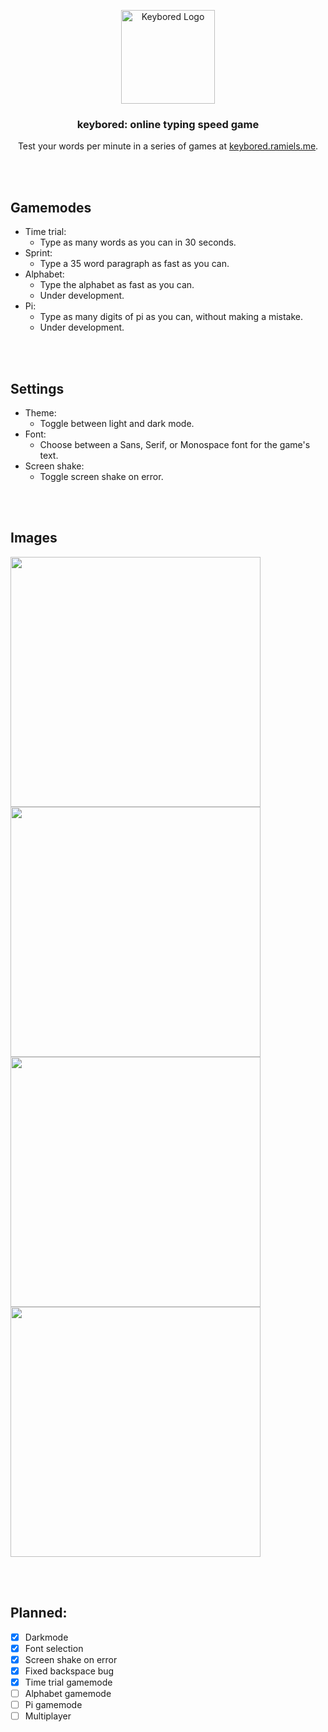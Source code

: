 <p align="center"><a href="https://keybored.ramiels.me/" target="_blank" rel="noreferrer noopener"><img width="150" alt="Keybored Logo" src="https://media.discordapp.net/attachments/590667063165583409/1129618207641190410/key.png?width=702&height=702"></a></p>


<h3 align="center"> keybored: online typing speed game</h3>
<p align="center">Test your words per minute in a series of games at <a href="https://keybored.ramiels.me/">keybored.ramiels.me</a>.</p>





<br/><br/>
## Gamemodes

- Time trial:
  - Type as many words as you can in 30 seconds.
- Sprint:
  - Type a 35 word paragraph as fast as you can.
- Alphabet:
    - Type the alphabet as fast as you can.
    - Under development.
- Pi:
    - Type as many digits of pi as you can, without making a mistake.
    - Under development.

<br/><br/>
## Settings

- Theme:
    - Toggle between light and dark mode.
- Font:
    - Choose between a Sans, Serif, or Monospace font for the game's text.
- Screen shake:
    - Toggle screen shake on error.

<br/><br/>
## Images

<a href="#" target="_blank" rel="noreferrer noopener"><img width="400" src="https://media.discordapp.net/attachments/590667063165583409/1129619238353649734/image.png"></a>
<a href="#" target="_blank" rel="noreferrer noopener"><img width="400" src="https://media.discordapp.net/attachments/590667063165583409/1129619588393488415/image.png"></a>
<a href="#" target="_blank" rel="noreferrer noopener"><img width="400" src="https://media.discordapp.net/attachments/590667063165583409/1129620006754340904/image.png"></a>
<a href="#" target="_blank" rel="noreferrer noopener"><img width="400" src="https://media.discordapp.net/attachments/590667063165583409/1129620101369446530/image.png"></a>


<br/><br/>
## Planned:

- [x] Darkmode
- [x] Font selection
- [x] Screen shake on error
- [x] Fixed backspace bug
- [x] Time trial gamemode
- [ ] Alphabet gamemode
- [ ] Pi gamemode
- [ ] Multiplayer
